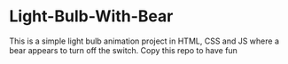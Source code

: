 # Light-Bulb-With-Bear
This is a simple light bulb animation project in HTML, CSS and JS where a bear appears to turn off the switch. Copy this repo to have fun

